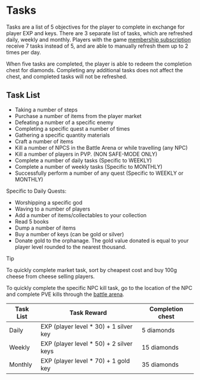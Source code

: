 # Tasks
Tasks are a list of 5 objectives for the player to complete in exchange for player EXP and keys. There are 3 separate list of tasks, which are refreshed daily, weekly and monthly. Players with the game [membership subscription][1] receive 7 tasks instead of 5, and are able to manually refresh them up to 2 times per day.

When five tasks are completed, the player is able to redeem the completion chest for diamonds. Completing any additional tasks does not affect the chest, and completed tasks will not be refreshed.

## Task List
- Taking a number of steps
- Purchase a number of items from the player market
- Defeating a number of a specific enemy
- Completing a specific quest a number of times
- Gathering a specific quantity materials
- Craft a number of items
- Kill a number of NPCS in the Battle Arena or while travelling (any NPC)
- Kill a number of players in PVP. (NON SAFE-MODE ONLY)
- Complete a number of daily tasks (Specific to WEEKLY)
- Complete a number of weekly tasks (Specific to MONTHLY)
- Successfully perform a number of any quest (Specific to WEEKLY or MONTHLY)

  
Specific to Daily Quests:
- Worshipping a specific god
- Waving to a number of players
- Add a number of items/collectables to your collection
- Read 5 books
- Dump a number of items
- Buy a number of keys (can be gold or silver)
- Donate gold to the orphanage. The gold value donated is equal to your player level rounded to the nearest thousand.

> [!TIP]
> To quickly complete market task, sort by cheapest cost and buy 100g cheese from cheese selling players.
>
> To quickly complete the specific NPC kill task, go to the location of the NPC and complete PVE kills through the [battle arena][2].


<div class="table-container">

  
| Task List | Task Reward | Completion chest |
| --- | --- | --- |
| Daily | EXP (player level \* 30) + 1 silver key | 5 diamonds |
| Weekly | EXP (player level \* 50) + 2 silver keys | 15 diamonds |
| Monthly | EXP (player level \* 70) + 1 gold key | 35 diamonds |

</div>

[1]:/character/membership
[2]:/activities-and-challenges/battle-arena

